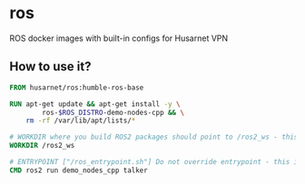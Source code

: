# ros

ROS docker images with built-in configs for Husarnet VPN

## How to use it?

```Dockerfile
FROM husarnet/ros:humble-ros-base

RUN apt-get update && apt-get install -y \
        ros-$ROS_DISTRO-demo-nodes-cpp && \
    rm -rf /var/lib/apt/lists/*

# WORKDIR where you build ROS2 packages should point to /ros2_ws - this directory is used in the ENTRYPOINT
WORKDIR /ros2_ws 

# ENTRYPOINT ["/ros_entrypoint.sh"] Do not override entrypoint - this is where magic happens
CMD ros2 run demo_nodes_cpp talker
```